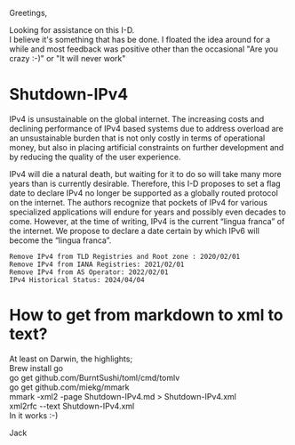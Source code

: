 Greetings,

Looking for assistance on this I-D.  
I believe it's something that has be done. I floated the idea around for a while and most feedback was positive other than the occasional "Are you crazy :-)" or "It will never work"  

# Shutdown-IPv4
IPv4 is unsustainable on the global internet. The increasing costs and declining performance
of IPv4 based systems due to address overload are an unsustainable burden that is not only
costly in terms of operational money, but also in placing artificial constraints on further
development and by reducing the quality of the user experience.

IPv4 will die a natural death, but waiting for it to do so will take many more years than
is currently desirable. Therefore, this I-D proposes to set a flag date to declare IPv4
no longer be supported as a globally routed protocol on the internet. The authors recognize
that pockets of IPv4 for various specialized applications will endure for years and possibly
even decades to come. However, at the time of writing, IPv4 is the current “lingua franca” of
the internet. We propose to declare a date certain by which IPv6 will become the “lingua
franca”.

	Remove IPv4 from TLD Registries and Root zone : 2020/02/01  
	Remove IPv4 from IANA Registries: 2021/02/01  
	Remove IPv4 from AS Operator: 2022/02/01  
	IPv4 Historical Status: 2024/04/04  

	
	
# How to get from markdown to xml to text?

At least on Darwin, the highlights;  
	Brew install go  
	go get github.com/BurntSushi/toml/cmd/tomlv  
	go get github.com/miekg/mmark  
	mmark -xml2 -page Shutdown-IPv4.md > Shutdown-IPv4.xml  
	xml2rfc --text Shutdown-IPv4.xml  
In it works :-)  

Jack	

